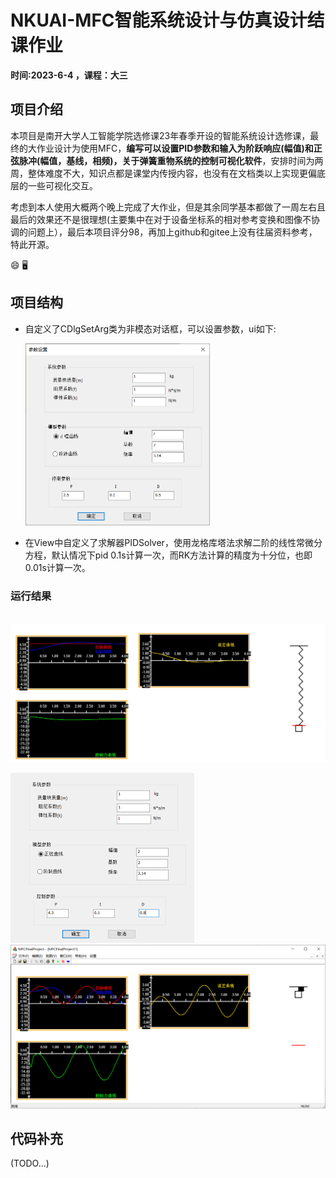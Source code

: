 # NKUAI-MFC智能系统设计与仿真设计结课作业



**时间:2023-6-4 ，课程：大三**



## 项目介绍



​	本项目是南开大学人工智能学院选修课23年春季开设的智能系统设计选修课，最终的大作业设计为使用MFC，**编写可以设置PID参数和输入为阶跃响应(幅值)和正弦脉冲(幅值，基线，相频)，关于弹簧重物系统的控制可视化软件**，安排时间为两周，整体难度不大，知识点都是课堂内传授内容，也没有在文档类以上实现更偏底层的一些可视化交互。

​	考虑到本人使用大概两个晚上完成了大作业，但是其余同学基本都做了一周左右且最后的效果还不是很理想(主要集中在对于设备坐标系的相对参考变换和图像不协调的问题上），最后本项目评分98，再加上github和gitee上没有往届资料参考，特此开源。

:smile:    :desktop_computer:



## 项目结构

* 自定义了CDlgSetArg类为非模态对话框，可以设置参数，ui如下:

  <img src="https://raw.githubusercontent.com/BreezeConfirmingWms/NKUAI_MFCFinalProject/main/images/image-20230608115523226.png" alt="image-20230608115523226" style="zoom:50%;" />

* 在View中自定义了求解器PIDSolver，使用龙格库塔法求解二阶的线性常微分方程，默认情况下pid 0.1s计算一次，而RK方法计算的精度为十分位，也即0.01s计算一次。

###  运行结果

​		![image-20230608120128630](https://raw.githubusercontent.com/BreezeConfirmingWms/NKUAI_MFCFinalProject/main/images/image-20230608120128630.png)





<img src="https://raw.githubusercontent.com/BreezeConfirmingWms/NKUAI_MFCFinalProject/main/images/image-20230608120229172.png" alt="image-20230608120229172" style="zoom:50%;" />

<img src="https://raw.githubusercontent.com/BreezeConfirmingWms/NKUAI_MFCFinalProject/main/images/image-20230608120324030.png" alt="image-20230608120324030" style="zoom:67%;" />

##  代码补充



(TODO...)